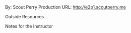 By: Scout Perry
Production URL: http://e2p1.scoutperry.me

Outside Resources


Notes for the Instructor
